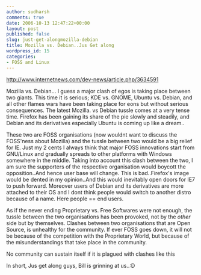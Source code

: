 ```yaml
---
author: sudharsh
comments: true
date: 2006-10-13 12:47:22+00:00
layout: post
published: false
slug: just-get-alongmozilla-debian
title: Mozilla vs. Debian..Jus Get along
wordpress_id: 15
categories:
- FOSS and Linux
---
```


http://www.internetnews.com/dev-news/article.php/3634591

Mozilla vs. Debian... I guess a major clash of egos is taking place between two giants. This time it is serious; KDE  vs. GNOME, Ubuntu vs. Debian, and all other flames wars have been taking place for eons but without serious consequences. The latest Mozilla. vs Debian tussle comes at a very tense time. Firefox has been gaining its share of the pie slowly and steadily, and Debian and its derivatives especially Ubuntu is coming up like a dream..

These two are FOSS organisations (now wouldnt want to discuss the FOSS'ness about Mozilla) and the tussle between two would be a big relief for IE. Just my 2 cents I always think that major FOSS innovations start from GNU/Linux and gradually spreads to other platforms with Windows somewhere in the middle. Taking into account this clash between the two, I am sure the supporters of the respective organisation would boycott the opposition..And hence user base will change. This is bad..Firefox's image would be dented in my opinion..And this would inevitably open doors for IE7 to push forward. Moreover users of Debian and its derivatives are more attached to their OS and I dont think people would switch to another distro because of a name. Here people == end users.

As if the never ending Proprietary vs. Free Softwares were not enough, the tussle between the two organisations has been provoked, not by the _other_ side but by themselves. Clashes between two organisations that are Open Source, is unhealthy for the community. If ever FOSS goes down, it will not be because of the competition with the Proprietary World, but because of the misunderstandings that take place in the community.

No community can sustain itself if it is plagued with clashes like this

In short, Jus get along guys, Bill is grinning at us..:D
